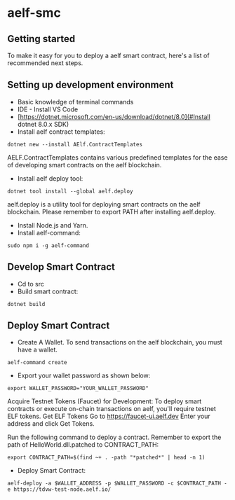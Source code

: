 # aelf-smc



## Getting started

To make it easy for you to deploy a aelf smart contract, here's a list of recommended next steps.


## Setting up development environment

- Basic knowledge of terminal commands
- IDE - Install VS Code
- [https://dotnet.microsoft.com/en-us/download/dotnet/8.0](#Install dotnet 8.0.x SDK)
- Install aelf contract templates:
```
dotnet new --install AElf.ContractTemplates
```
AELF.ContractTemplates contains various predefined templates for the ease of developing smart contracts on the aelf blockchain.

- Install aelf deploy tool:
```
dotnet tool install --global aelf.deploy
```
aelf.deploy is a utility tool for deploying smart contracts on the aelf blockchain. Please remember to export PATH after installing aelf.deploy.

- Install Node.js and Yarn.
- Install aelf-command:
```
sudo npm i -g aelf-command
```

## Develop Smart Contract
- Cd to src
- Build smart contract:
```
dotnet build
```

## Deploy Smart Contract
- Create A Wallet. To send transactions on the aelf blockchain, you must have a wallet.
```
aelf-command create
```

- Export your wallet password as shown below:
```
export WALLET_PASSWORD="YOUR_WALLET_PASSWORD"
```
Acquire Testnet Tokens (Faucet) for Development: To deploy smart contracts or execute on-chain transactions on aelf, you'll require testnet ELF tokens.
Get ELF Tokens
Go to https://faucet-ui.aelf.dev Enter your address and click Get Tokens.

Run the following command to deploy a contract. Remember to export the path of HelloWorld.dll.patched to CONTRACT_PATH:
```
export CONTRACT_PATH=$(find ~+ . -path "*patched*" | head -n 1)
```

- Deploy Smart Contract:
```
aelf-deploy -a $WALLET_ADDRESS -p $WALLET_PASSWORD -c $CONTRACT_PATH -e https://tdvw-test-node.aelf.io/
```